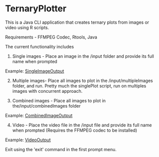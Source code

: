 # TernaryPlotter

This is a Java CLI application that creates ternary plots from images or video using R scripts.

Requirements - FFMPEG Codec, Rtools, Java

The current functionality includes
1) Single images - Place an image in the /input folder and provide its full name when prompted

Example:
[SingleImageOutput](https://github.com/neelimnovo/TernaryPlotter/blob/master/examples/SingleImageOutput.jpg)

2) Multiple images- Place all images to plot in the /input/multipleImages folder, and run.
Pretty much the singlePlot script, run on multiples images with concurrent approach.

3) Combined images - Place all images to plot in the/input/combinedImages folder

Example:
[CombinedImageOutput](https://github.com/neelimnovo/TernaryPlotter/blob/master/examples/CombinedOutput.png)

4) Video - Place the video file in the /input file and provide its full name when prompted (Requires the FFMPEG codec to be installed)

Example: [VideoOutput](https://github.com/neelimnovo/TernaryPlotter/blob/master/examples/VideoOutput.gif)

Exit using the 'exit' command in the first prompt menu.
